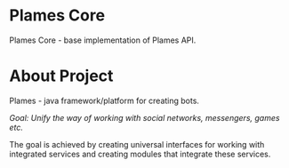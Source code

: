 # Plames Core
Plames Core - base implementation of Plames API.

# About Project
Plames - java framework/platform for creating bots.

*Goal: Unify the way of working with social networks, messengers, games etc.*

The goal is achieved by creating universal interfaces for working with integrated services and creating modules that integrate these services.
